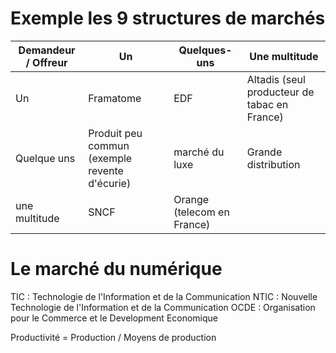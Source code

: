 # Exemple les 9 structures de marchés
| Demandeur / Offreur | Un                                            | Quelques-uns               | Une multitude                                |
| ------------------- | --------------------------------------------- | -------------------------- | -------------------------------------------- |
| Un                  | Framatome                                     | EDF                        | Altadis (seul producteur de tabac en France) |
| Quelque uns         | Produit peu commun (exemple revente d'écurie) | marché du luxe             | Grande distribution                          |
| une multitude       | SNCF                                          | Orange (telecom en France) |                                              |
# Le marché du numérique
TIC : Technologie de l'Information et de la Communication
NTIC : Nouvelle Technologie de l'Information et de la Communication
OCDE : Organisation pour le Commerce et le Development Economique

Productivité = Production / Moyens de production
